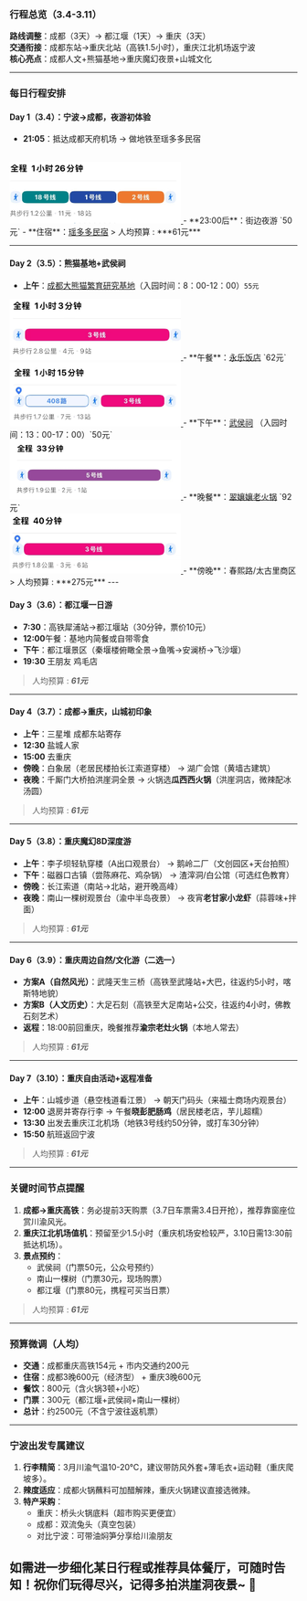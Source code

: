 ### **行程总览（3.4-3.11）**
**路线调整**：成都（3天）→ 都江堰（1天）→ 重庆（3天）  
**交通衔接**：成都东站→重庆北站（高铁1.5小时），重庆江北机场返宁波  
**核心亮点**：成都人文+熊猫基地→重庆魔幻夜景+山城文化  

---

### **每日行程安排**
#### **Day 1（3.4）：宁波→成都，夜游初体验**  
- **21:05**：抵达成都天府机场 → 做地铁至瑶多多民宿
</br> 
<a href="https://surl.amap.com/B73ngRPRdw6">
    <img src="./img/地铁旅馆.jpg" alt="subway" title="由天府机场前往瑶多多民宿" width="300">
</a>
- **23:00后**：街边夜游 `50元`
- **住宿**：<a href="http://dpurl.cn/D70RKdCz">瑶多多民宿</a>
> 人均预算 : ***61元***  

---

#### **Day 2（3.5）：熊猫基地+武侯祠**
- **上午**：<a href="https://sub6591331.c.jkxds.net/panda/index">成都大熊猫繁育研究基地</a>（入园时间：8：00-12：00）`55元`
<a href="https://surl.amap.com/BVeUUTL1vbJo">
    <img src="./img/熊猫.jpg" alt="subway" title="由瑶多多民宿前往熊猫基地" width="300">
</a>
- **午餐**：<a href="https://m.dianping.com/shopshare/laO8gFTojHrPqKfT?msource=Appshare2021&utm_source=shop_share&shoptype=10&shopcategoryid=4467&cityid=8&isoversea=0">永乐饭店</a> `62元`
</br>
<a href="https://surl.amap.com/BVeUUTL1vbJo">
    <img src="./img/熊猫吃饭.jpg" alt="bus/subway" title="由熊猫基地前往永乐饭店" width="300">
</a>
- **下午**：<a href="https://cdwhcm.ktmtech.cn/index">武侯祠</a> （入园时间：13：00-17：00）`50元`
</br>
<a href="https://surl.amap.com/CTcgZ1Lba3Q">
    <img src="./img/武侯祠.jpg" alt="subway" title="由永乐饭店前往武侯祠" width="300">
</a>
- **晚餐**：<a href="https://m.dianping.com/shopshare/G71qoMOjAY9a8xvw?msource=Appshare2021&utm_source=shop_share&shoptype=10&shopcategoryid=32733&cityid=8&isoversea=0">翠孃孃老火锅</a> `92元`
</br>
<a href="https://surl.amap.com/D6wF5WFc812">
    <img src="./img/诸葛翠嬢嬢.jpg" alt="bus/subway" title="由武侯祠前往翠嬢嬢火锅" width="300">
</a>
- **傍晚**：春熙路/太古里商区 
> 人均预算 : ***275元***  
---

#### **Day 3（3.6）：都江堰一日游**
- **7:30**：高铁犀浦站→都江堰站（30分钟，票价10元） 
- **12:00**午餐：基地内简餐或自带零食  
- **下午**：都江堰景区（秦堰楼俯瞰全景→鱼嘴→安澜桥→飞沙堰） 
- **19:30** 王朋友 鸡毛店  
> 人均预算 : ***61元***  
---

#### **Day 4（3.7）：成都→重庆，山城初印象**
- **上午**：三星堆 成都东站寄存 
- **12:30** 盐城人家  
- **15:00** 去重庆
- **傍晚**：白象居（老居民楼拍长江索道穿楼） → 湖广会馆（黄墙古建筑）  
- **夜晚**：千厮门大桥拍洪崖洞全景 → 火锅选**瓜西西火锅**（洪崖洞店，微辣配冰汤圆）  
> 人均预算 : ***61元***  
---

#### **Day 5（3.8）：重庆魔幻8D深度游**
- **上午**：李子坝轻轨穿楼（A出口观景台） → 鹅岭二厂（文创园区+天台拍照）  
- **下午**：磁器口古镇（尝陈麻花、鸡杂锅） → 渣滓洞/白公馆（可选红色教育）  
- **傍晚**：长江索道（南站→北站，避开晚高峰）  
- **夜晚**：南山一棵树观景台（渝中半岛夜景） → 夜宵**老甘家小龙虾**（蒜蓉味+拌面）  
> 人均预算 : ***61元***  
---

#### **Day 6（3.9）：重庆周边自然/文化游（二选一）**
- **方案A（自然风光）**：武隆天生三桥（高铁至武隆站+大巴，往返约5小时，喀斯特地貌）  
- **方案B（人文历史）**：大足石刻（高铁至大足南站+公交，往返约4小时，佛教石刻艺术）  
- **返程**：18:00前回重庆，晚餐推荐**渝宗老灶火锅**（本地人常去）  
> 人均预算 : ***61元***  
---

#### **Day 7（3.10）：重庆自由活动+返程准备**
- **上午**：山城步道（悬空栈道看江景） → 朝天门码头（来福士商场内观景台）  
- **12:00** 退房并寄存行李 → 午餐**晓彭肥肠鸡**（居民楼老店，芋儿超糯）  
- **13:30** 出发去重庆江北机场（地铁3号线约50分钟，或打车30分钟）  
- **15:50** 航班返回宁波  
> 人均预算 : ***61元***  
---

### **关键时间节点提醒**
1. **成都→重庆高铁**：务必提前3天购票（3.7日车票需3.4日开抢），推荐靠窗座位赏川渝风光。  
2. **重庆江北机场值机**：预留至少1.5小时（重庆机场安检较严，3.10日需13:30前抵达机场）。  
3. **景点预约**：  
   - 武侯祠（门票50元，公众号预约）  
   - 南山一棵树（门票30元，现场购票）  
   - 都江堰（门票80元，携程可买当日票）  
> 人均预算 : ***61元***  
---

### **预算微调（人均）**
- **交通**：成都重庆高铁154元 + 市内交通约200元  
- **住宿**：成都3晚600元（经济型） + 重庆3晚600元  
- **餐饮**：800元（含火锅3顿+小吃）  
- **门票**：300元（都江堰+武侯祠+南山一棵树）  
- **总计**：约2500元（不含宁波往返机票）  

---

### **宁波出发专属建议**
1. **行李精简**：3月川渝气温10-20℃，建议带防风外套+薄毛衣+运动鞋（重庆爬坡多）。  
2. **辣度适应**：成都火锅蘸料可加醋解辣，重庆火锅建议直接选微辣。  
3. **特产采购**：  
   - 重庆：桥头火锅底料（超市购买更便宜）  
   - 成都：双流兔头（真空包装）  
   - 对比宁波：可带油焖笋分享给川渝朋友  

如需进一步细化某日行程或推荐具体餐厅，可随时告知！祝你们玩得尽兴，记得多拍洪崖洞夜景~ 🌃
---

